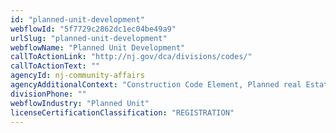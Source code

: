 ```yaml
---
id: "planned-unit-development"
webflowId: "5f7729c2862dc1ec04be49a9"
urlSlug: "planned-unit-development"
webflowName: "Planned Unit Development"
callToActionLink: "http://nj.gov/dca/divisions/codes/"
callToActionText: ""
agencyId: nj-community-affairs
agencyAdditionalContext: "Construction Code Element, Planned real Estate Development (PRED)"
divisionPhone: ""
webflowIndustry: "Planned Unit"
licenseCertificationClassification: "REGISTRATION"
---
```

